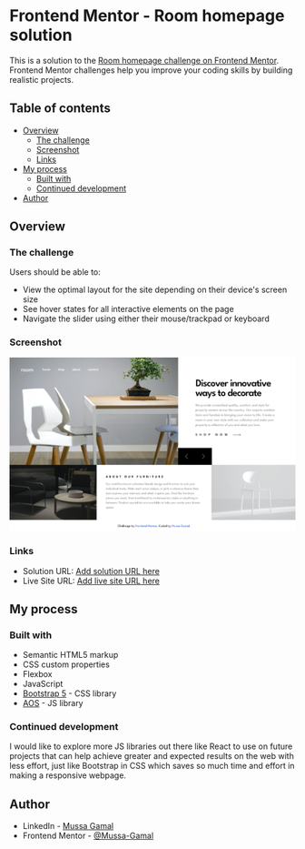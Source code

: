 # Frontend Mentor - Room homepage solution

This is a solution to the [Room homepage challenge on Frontend Mentor](https://www.frontendmentor.io/challenges/room-homepage-BtdBY_ENq). Frontend Mentor challenges help you improve your coding skills by building realistic projects. 

## Table of contents

- [Overview](#overview)
  - [The challenge](#the-challenge)
  - [Screenshot](#screenshot)
  - [Links](#links)
- [My process](#my-process)
  - [Built with](#built-with)
  - [Continued development](#continued-development)
- [Author](#author)

## Overview

### The challenge

Users should be able to:

- View the optimal layout for the site depending on their device's screen size
- See hover states for all interactive elements on the page
- Navigate the slider using either their mouse/trackpad or keyboard

### Screenshot

![](./screenshot.jpg)

### Links

- Solution URL: [Add solution URL here](https://your-solution-url.com)
- Live Site URL: [Add live site URL here](https://mussa-gamal.github.io/room-homepage-master/)

## My process

### Built with

- Semantic HTML5 markup
- CSS custom properties
- Flexbox
- JavaScript
- [Bootstrap 5](https://getbootstrap.com/) - CSS library
- [AOS](https://michalsnik.github.io/aos/) - JS library

### Continued development

I would like to explore more JS libraries out there like React to use on future projects that can help achieve greater and expected results on the web with less effort, just like Bootstrap in CSS which saves so much time and effort in making a responsive webpage.

## Author

- LinkedIn - [Mussa Gamal](https://www.linkedin.com/in/mussa-gamal/)
- Frontend Mentor - [@Mussa-Gamal](https://www.frontendmentor.io/profile/Mussa-Gamal)

